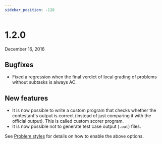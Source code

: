 ```yaml
---
sidebar_position: -120
---
```


# 1.2.0

December 16, 2016

## Bugfixes

- Fixed a regression when the final verdict of local grading of problems without subtasks is always AC.

## New features

- It is now possible to write a custom program that checks whether the contestant's output is correct (instead of just comparing it with the official output). This is called custom scorer program.
- It is now possible not to generate test case output (`.out`) files.

See [Problem styles](../topic-guides/styles) for details on how to enable the above options.
